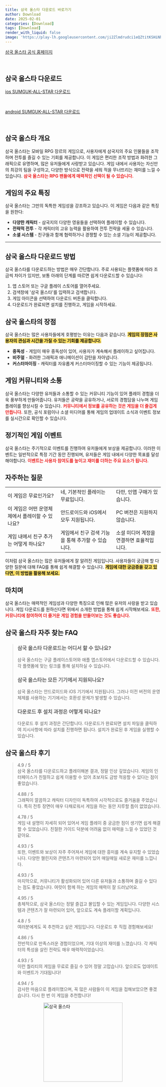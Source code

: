 ```yaml
---
title: 삼국 올스타 다운로드 바로가기
author: Download
date: 2025-02-01
categories: [Download]
tags: [Download]
render_with_liquid: false
image: 'https://play-lh.googleusercontent.com/ji2Zlmdrudci1eQZtitKSHiNhXu1ee9_IThjAL2SXE8iqls7lV748rMVMEwI0nTZMA=s256-rw'
---
```

<p><a class='click-button' title='삼국 올스타' href='https://game.naver.com/lounge/SUMGUK_ALL_STAR/home' rel='nofollow'>삼국 올스타 공식 홈페이지</a></p><br>
<h2 id='삼국 올스타_다운로드'>삼국 올스타 다운로드</h2>
<p><a class="click-button ios" title="SUMGUK-ALL-STAR 다운로드" href="https://apps.apple.com/kr/app/%EC%82%BC%EA%B5%AD-%EC%98%AC%EC%8A%A4%ED%83%80/id6444334474" rel="nofollow">ios SUMGUK-ALL-STAR 다운로드</a></p><br>
<p><a class="click-button android" title="SUMGUK-ALL-STAR 다운로드" href="https://play.google.comhttps://play.google.com/store/apps/details?id=com.qookkagames.samgukji.gp.kr" rel="nofollow">android SUMGUK-ALL-STAR 다운로드</a></p><br>


<h2 id='삼국올스타개요'>삼국 올스타 개요</h2>

<p>삼국 올스타는 모바일 RPG 장르의 게임으로, 사용자에게 삼국지의 주요 인물들을 조작하며 전투를 즐길 수 있는 기회를 제공합니다. 이 게임은 편리한 조작 방법과 화려한 그래픽으로 유명하며, 많은 유저들에게 사랑받고 있습니다. 게임 내에서 사용자는 자신만의 최강의 팀을 구성하고, 다양한 방식으로 전략을 세워 적을 무너뜨리는 재미를 느낄 수 있습니다. <b><span style="color: #ee2323;">삼국 올스타는 RPG 팬들에게 매력적인 선택이 될 수 있습니다.</span></b></p>

<h2 id='게임특징'>게임의 주요 특징</h2>

<p>삼국 올스타는 그만의 독특한 게임성을 강조하고 있습니다. 이 게임은 다음과 같은 특징을 원한다:</p>

<ul>
    <li><b>다양한 캐릭터</b> - 삼국지의 다양한 영웅들을 선택하여 플레이할 수 있습니다.</li>
    <li><b>전략적 전투</b> - 각 캐릭터의 고유 능력을 활용하여 전투 전략을 세울 수 있습니다.</li>
    <li><b>소셜 시스템</b> - 친구들과 함께 협력하거나 경쟁할 수 있는 소셜 기능이 제공합니다.</li>
</ul>

<hr />

<h2 id='다운로드방법'>삼국 올스타 다운로드 방법</h2>

<p>삼국 올스타를 다운로드하는 방법은 매우 간단합니다. 주로 사용되는 플랫폼에 따라 조금씩 차이가 있지만, 보통 아래의 단계를 따르면 쉽게 다운로드할 수 있습니다:</p>

<ol>
    <li>앱 스토어 또는 구글 플레이 스토어를 열어주세요.</li>
    <li>검색창에 '삼국 올스타'를 입력하고 검색합니다.</li>
    <li>게임 아이콘을 선택하여 다운로드 버튼을 클릭합니다.</li>
    <li>다운로드가 완료되면 설치를 진행하고, 게임을 시작하세요.</li>
</ol>

<h2 id='게임의장점'>삼국 올스타의 장점</h2>

<p>삼국 올스타는 많은 사용자들에게 호평받는 이유는 다음과 같습니다. <b><span style="background-color: #ffe066;">게임의 장점은 사용자의 관심과 시간을 가질 수 있는 기회를 제공합니다.</span></b></p>

<ul>
    <li><b>중독성</b> - 게임이 매우 중독성이 있어, 사용자가 계속해서 플레이하고 싶어집니다.</li>
    <li><b>비주얼</b> - 화려한 그래픽과 애니메이션이 감탄을 자아냅니다.</li>
    <li><b>커스터마이징</b> - 캐릭터를 자유롭게 커스터마이징할 수 있는 기능이 제공됩니다.</li>
</ul>

<h2 id='게임커뮤니티'>게임 커뮤니티와 소통</h2>

<p>삼국 올스타는 다양한 유저들과 소통할 수 있는 커뮤니티 기능이 있어 플레이 경험을 더욱 풍부하게 만들어줍니다. 유저들은 공략을 공유하거나, 서로의 경험담을 나누며 게임 플레이를 향상시킬 수 있습니다. <b><span style="color: #ee2323;">커뮤니티에서 정보를 공유하는 것은 게임을 더 즐겁게 만듭니다.</span></b> 또한, 공식 포럼이나 소셜 미디어를 통해 게임의 업데이트 소식과 이벤트 정보를 실시간으로 확인할 수 있습니다.</p>

<h2 id='게임이벤트'>정기적인 게임 이벤트</h2>

<p>삼국 올스타는 주기적으로 이벤트를 진행하여 유저들에게 보상을 제공합니다. 이러한 이벤트는 일반적으로 특정 기간 동안 진행되며, 유저들은 게임 내에서 다양한 목표를 달성해야합니다. <b><span style="color: #ee2323;">이벤트는 사용자 참여도를 높이고 재미를 더하는 주요 요소가 됩니다.</span></b></p>

<h2 id='자주하는질문'>자주하는 질문</h2>

<table>
    <tr>
        <td>이 게임은 무료인가요?</td>
        <td>네, 기본적인 플레이는 무료입니다.</td>
        <td>다만, 인앱 구매가 있습니다.</td>
    </tr>
    <tr>
        <td>이 게임은 어떤 운영체제에서 플레이할 수 있나요?</td>
        <td>안드로이드와 iOS에서 모두 지원됩니다.</td>
        <td>PC 버전은 지원하지 않습니다.</td>
    </tr>
    <tr>
        <td>게임 내에서 친구 추가는 어떻게 하나요?</td>
        <td>게임에서 친구 검색 기능을 통해 추가할 수 있습니다.</td>
        <td>소셜 미디어 계정을 연결하면 효율적입니다.</td>
    </tr>
</table>

<p>이처럼 삼국 올스타는 많은 유저들에게 잘 알려진 게임입니다. 사용자들이 궁금해 할 다양한 질문에 대해 FAQ를 통해 쉽게 해결할 수 있습니다. <b><span style="background-color: #ffe066;">게임에 대한 궁금증을 갖고 있다면, 이 방법을 활용해 보세요.</span></b></p>

<h2 id='마치며'>마치며</h2>

<p>삼국 올스타는 매력적인 게임성과 다양한 특징으로 인해 많은 유저의 사랑을 받고 있습니다. 게임 다운로드를 원하신다면 위에서 소개한 방법을 통해 쉽게 시작해보세요. <b><span style="color: #ee2323;">또한, 커뮤니티에 참여하여 더 즐거운 게임 경험을 만들어보는 것도 좋습니다.</span></b></p>


<h2 id='삼국 올스타_자주_찾는_FAQ'>삼국 올스타 자주 찾는 FAQ</h2>
<div itemscope="" itemtype="https://schema.org/FAQPage"> <blockquote> <div itemscope="" itemprop="mainEntity" itemtype="https://schema.org/Question"> <h3 itemprop="name">삼국 올스타 다운로드는 어디서 할 수 있나요?</h3> <div itemscope="" itemprop="acceptedAnswer" itemtype="https://schema.org/Answer"> <span itemprop="text"> <p>삼국 올스타는 구글 플레이스토어와 애플 앱스토어에서 다운로드할 수 있습니다. 각 플랫폼에 맞는 링크를 통해 설치하실 수 있습니다.</p> </span> </div> </div> <div itemscope="" itemprop="mainEntity" itemtype="https://schema.org/Question"> <h3 itemprop="name">삼국 올스타는 모든 기기에서 지원되나요?</h3> <div itemscope="" itemprop="acceptedAnswer" itemtype="https://schema.org/Answer"> <span itemprop="text"> <p>삼국 올스타는 안드로이드와 iOS 기기에서 지원됩니다. 그러나 이전 버전의 운영체제를 사용하는 기기에서는 호환성 문제가 발생할 수 있습니다.</p> </span> </div> </div> <div itemscope="" itemprop="mainEntity" itemtype="https://schema.org/Question"> <h3 itemprop="name">다운로드 후 설치 과정은 어떻게 되나요?</h3> <div itemscope="" itemprop="acceptedAnswer" itemtype="https://schema.org/Answer"> <span itemprop="text"> <p>다운로드 후 설치 과정은 간단합니다. 다운로드가 완료되면 설치 파일을 클릭하여 지시사항에 따라 설치를 진행하면 됩니다. 설치가 완료된 후 게임을 실행할 수 있습니다.</p> </span> </div> </div> </blockquote> </div>
<h2 id='삼국 올스타_후기'>삼국 올스타 후기</h2>
<div itemscope itemtype="https://schema.org/Product">
  <blockquote>
  <div itemprop="review" itemscope itemtype="https://schema.org/Review">
      <div itemprop="reviewRating" itemscope itemtype="https://schema.org/Rating"> <span itemprop="ratingValue">4.9</span> / <span itemprop="bestRating">5</span> </div>
      <span itemprop="reviewBody">삼국 올스타를 다운로드하고 플레이해본 결과, 정말 인상 깊었습니다. 게임의 인터페이스가 친절하고 쉽게 이용할 수 있어 초보자도 금방 적응할 수 있다는 점이 좋았습니다.</span>
  </div>
  <br>
  <div itemprop="review" itemscope itemtype="https://schema.org/Review">
      <div itemprop="reviewRating" itemscope itemtype="https://schema.org/Rating"> <span itemprop="ratingValue">4.88</span> / <span itemprop="bestRating">5</span> </div>
      <span itemprop="reviewBody">그래픽이 깔끔하고 캐릭터 디자인이 독특하여 시각적으로도 즐거움을 주었습니다. 특히 전투 장면이 매우 다채로워서 게임을 하는 동안 지루할 틈이 없었습니다.</span>
  </div>
  <br>
  <div itemprop="review" itemscope itemtype="https://schema.org/Review">
      <div itemprop="reviewRating" itemscope itemtype="https://schema.org/Rating"> <span itemprop="ratingValue">4.78</span> / <span itemprop="bestRating">5</span> </div>
      <span itemprop="reviewBody">게임 내 설명이 자세히 되어 있어서 게임 플레이 중 궁금한 점이 생기면 쉽게 해결할 수 있었습니다. 친절한 가이드 덕분에 어려움 없이 매력을 느낄 수 있었던 것 같아요.</span>
  </div>
  <br>
  <div itemprop="review" itemscope itemtype="https://schema.org/Review">
      <div itemprop="reviewRating" itemscope itemtype="schema.org/Rating"> <span itemprop="ratingValue">4.93</span> / <span itemprop="bestRating">5</span> </div>
      <span itemprop="reviewBody">또한, 이벤트와 보상이 자주 주어져서 게임에 대한 흥미를 계속 유지할 수 있었습니다. 다양한 챌린지와 콘텐츠가 마련되어 있어 매일매일 새로운 재미를 느낍니다.</span>
  </div>
  <br>
  <div itemprop="review" itemscope itemtype="https://schema.org/Review">
      <div itemprop="reviewRating" itemscope itemtype="schema.org/Rating"> <span itemprop="ratingValue">4.93</span> / <span itemprop="bestRating">5</span> </div>
      <span itemprop="reviewBody">마지막으로, 커뮤니티가 활성화되어 있어 다른 유저들과 소통하며 즐길 수 있다는 점도 좋았습니다. 여럿이 함께 하는 게임의 매력이 잘 드러났어요.</span>
  </div>
  <br>
  <div itemprop="review" itemscope itemtype="https://schema.org/Review">
      <div itemprop="reviewRating" itemscope itemtype="schema.org/Rating"> <span itemprop="ratingValue">4.95</span> / <span itemprop="bestRating">5</span> </div>
      <span itemprop="reviewBody">총체적으로, 삼국 올스타는 정말 즐겁고 몰입할 수 있는 게임입니다. 다양한 시스템과 콘텐츠가 잘 마련되어 있어, 앞으로도 계속 플레이할 계획입니다.</span>
  </div>
  <br>
  <div itemprop="review" itemscope itemtype="https://schema.org/Review">
      <div itemprop="reviewRating" itemscope itemtype="schema.org/Rating"> <span itemprop="ratingValue">4.8</span> / <span itemprop="bestRating">5</span> </div>
      <span itemprop="reviewBody">여러분에게도 꼭 추천하고 싶은 게임입니다. 다운로드 후 직접 경험해보세요!</span>
  </div>
  <br>
  <div itemprop="review" itemscope itemtype="https://schema.org/Review">
      <div itemprop="reviewRating" itemscope itemtype="schema.org/Rating"> <span itemprop="ratingValue">4.86</span> / <span itemprop="bestRating">5</span> </div>
      <span itemprop="reviewBody">전반적으로 만족스러운 경험이었으며, 기대 이상의 재미를 느꼈습니다. 각 캐릭터의 특성을 살린 전략도 매우 매력적이었습니다.</span>
  </div>
  <br>
  <div itemprop="review" itemscope itemtype="https://schema.org/Review">
      <div itemprop="reviewRating" itemscope itemtype="schema.org/Rating"> <span itemprop="ratingValue">4.93</span> / <span itemprop="bestRating">5</span> </div>
      <span itemprop="reviewBody">이런 퀄리티의 게임을 무료로 즐길 수 있어 정말 고맙습니다. 앞으로도 업데이트와 이벤트가 기대됩니다!</span>
  </div>
  <br>
  <div itemprop="review" itemscope itemtype="https://schema.org/Review">
      <div itemprop="reviewRating" itemscope itemtype="schema.org/Rating"> <span itemprop="ratingValue">4.94</span> / <span itemprop="bestRating">5</span> </div>
      <span itemprop="reviewBody">감사한 마음으로 플레이했으며, 꼭 많은 사람들이 이 게임을 접해보았으면 좋겠습니다. 다시 한 번 이 게임을 추천합니다!</span>
  </div>
  </blockquote>
</div>
<figure class="image" style="display: flex; justify-content: center; align-items: center; margin: 0;"><img src="https://play-lh.googleusercontent.com/ji2Zlmdrudci1eQZtitKSHiNhXu1ee9_IThjAL2SXE8iqls7lV748rMVMEwI0nTZMA=s256-rw" alt="삼국 올스타" width="256" height="256" style="max-width: 100%; height: auto;"></figure>